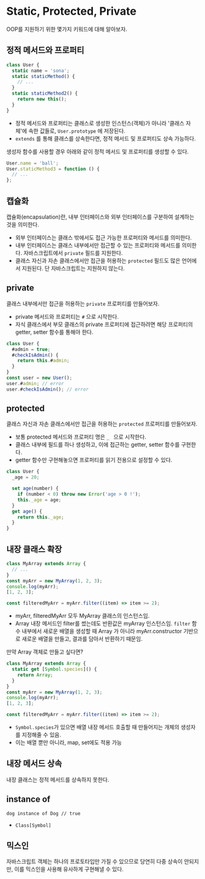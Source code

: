 # Static, Protected, Private

OOP를 지원하기 위한 몇가지 키워드에 대해 알아보자.

## 정적 메서드와 프로퍼티

```js
class User {
  static name = 'sona';
  static staticMethod() {
    // ...
  }
  static staticMethod2() {
    return new this();
  }
}
```

- 정적 메서드와 프로퍼티는 클래스로 생성한 인스턴스(객체)가 아니라 '클래스 자체'에 속한 값들로, `User.prototype` 에 저장된다.
- `extends` 를 통해 클래스를 상속한다면, 정적 메서드 및 프로퍼티도 상속 가능하다.

생성자 함수를 사용할 경우 아래와 같이 정적 메서드 및 프로퍼티를 생성할 수 있다.

```js
User.name = 'ball';
User.staticMethod3 = function () {
  // ...
};
```

## 캡슐화

캡슐화(encapsulation)란, 내부 인터페이스와 외부 인터페이스를 구분하여 설계하는 것을 의미한다.

- 외부 인터페이스는 클래스 밖에서도 접근 가능한 프로퍼티와 메서드를 의미한다.
- 내부 인터페이스는 클래스 내부에서만 접근할 수 있는 프로퍼티와 메서드를 의미한다. 자바스크립트에서 `private` 필드를 지원한다.
- 클래스 자신과 자손 클래스에서만 접근을 허용하는 `protected` 필드도 많은 언어에서 지원된다. 단 자바스크립트는 지원하지 않는다.

## private

클래스 내부에서만 접근을 허용하는 `private` 프로퍼티를 만들어보자.

- private 메서드와 프로퍼티는 `#` 으로 시작한다.
- 자식 클래스에서 부모 클래스의 private 프로퍼티에 접근하려면 해당 프로퍼티의 getter, setter 함수를 통해야 한다.

```js
class User {
  #admin = true;
  #checkIsAdmin() {
    return this.#admin;
  }
}
const user = new User();
user.#admin; // error
user.#checkIsAdmin(); // error
```

## protected

클래스 자신과 자손 클래스에서만 접근을 허용하는 `protected` 프로퍼티를 만들어보자.

- 보통 protected 메서드와 프로퍼티 명은 `_ ` 으로 시작한다.
- 클래스 내부에 필드를 하나 생성하고, 이에 접근하는 getter, setter 함수를 구현한다.
- getter 함수만 구현해놓으면 프로퍼티를 읽기 전용으로 설정할 수 있다.

```js
class User {
  _age = 20;

  set age(number) {
    if (number < 0) throw new Error('age > 0 !');
    this._age = age;
  }
  get age() {
    return this._age;
  }
}
```

## 내장 클래스 확장

```js
class MyArray extends Array {
  // ...
}
const myArr = new MyArray(1, 2, 3);
console.log(myArr);
[1, 2, 3];

const filteredMyArr = myArr.filter((item) => item >= 2);
```

- myArr, filteredMyArr 모두 MyArray 클래스의 인스턴스임.
- Array 내장 메서드인 filter를 썼는데도 반환값은 myArray 인스턴스임. `filter` 함수 내부에서 새로운 배열을 생성할 때 Array 가 아니라 myArr.constructor 기반으로 새로운 배열을 만들고, 결과를 담아서 반환하기 때문임.

만약 Array 객체로 만들고 싶다면?

```js
class MyArray extends Array {
  static get [Symbol.species]() {
    return Array;
  }
}
const myArr = new MyArray(1, 2, 3);
console.log(myArr);
[1, 2, 3];

const filteredMyArr = myArr.filter((item) => item >= 2);
```

- `Symbol.species`가 있으면 배열 내장 메서드 호출할 때 만들어지는 개체의 생성자를 지정해줄 수 있음.
- 이는 배열 뿐만 아니라, map, set에도 적용 가능

## 내장 메서드 상속

내장 클래스는 정적 메서드를 상속하지 못한다.

## instance of

```
dog instance of Dog // true
```

- `Class[Symbol]`

## 믹스인

자바스크립트 객체는 하나의 프로토타입만 가질 수 있으므로 당연히 다중 상속이 안되지만, 이를 믹스인을 사용해 유사하게 구현해낼 수 있다.
